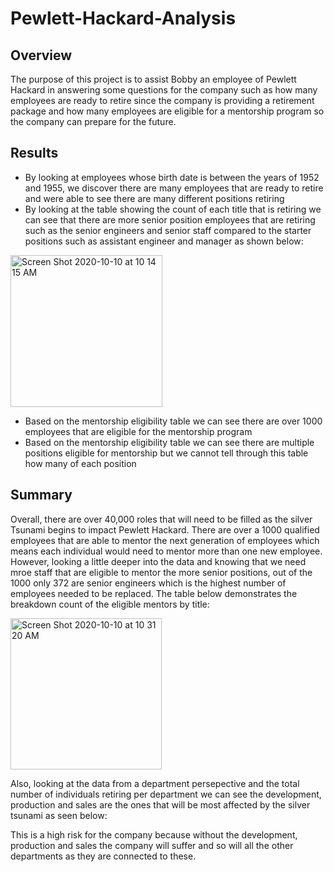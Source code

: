 # Pewlett-Hackard-Analysis
## Overview
The purpose of this project is to assist Bobby an employee of Pewlett Hackard in answering some questions for the company such as how many employees are ready to retire since the company is providing a retirement package and how many employees are eligible for a mentorship program so the company can prepare for the future.
## Results
- By looking at employees whose birth date is between the years of 1952 and 1955, we discover there are many employees that are ready to retire and were able to see there are many different positions retiring
- By looking at the table showing the count of each title that is retiring we can see that there are more senior position employees that are retiring such as the senior engineers and senior staff compared to the starter positions such as assistant engineer and manager as shown below:

<img width="243" alt="Screen Shot 2020-10-10 at 10 14 15 AM" src="https://user-images.githubusercontent.com/69806770/95657267-8f1e9e80-0ae1-11eb-90b4-6009d9d6b7ab.png">

- Based on the mentorship eligibility table we can see there are over 1000 employees that are eligible for the mentorship program
- Based on the mentorship eligibility table we can see there are multiple positions eligible for mentorship but we cannot tell through this table how many of each position
## Summary
Overall, there are over 40,000 roles that will need to be filled as the silver Tsunami begins to impact Pewlett Hackard. There are over a 1000 qualified employees that are able to mentor the next generation of employees which means each individual would need to mentor more than one new employee. However, looking a little deeper into the data and knowing that we need mroe staff that are eligible to mentor the more senior positions, out of the 1000 only 372 are senior engineers which is the highest number of employees needed to be replaced. The table below demonstrates the breakdown count of the eligible mentors by title:

<img width="242" alt="Screen Shot 2020-10-10 at 10 31 20 AM" src="https://user-images.githubusercontent.com/69806770/95659600-238ffd80-0af0-11eb-8b84-ed1b68e161a7.png">

Also, looking at the data from a department persepective and the total number of individuals retiring per department we can see the development, production and sales are the ones that will be most affected by the silver tsunami as seen below: 



This is a high risk for the company because without the development, production and sales the company will suffer and so will all the other departments as they are connected to these. 
